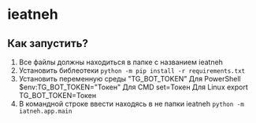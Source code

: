 # ieatneh
## Как запустить?
1. Все файлы должны находиться в папке с названием ieatneh
2. Установить библеотеки ```python -m pip install -r requirements.txt```
3. Установить переменную среды "TG_BOT_TOKEN"
   Для PowerShell $env:TG_BOT_TOKEN="Токен"
   Для CMD set=Токен
   Для Linux export TG_BOT_TOKEN=Токен
4. В командной строке ввести находясь в не папки ieatneh
```python -m iatneh.app.main```
